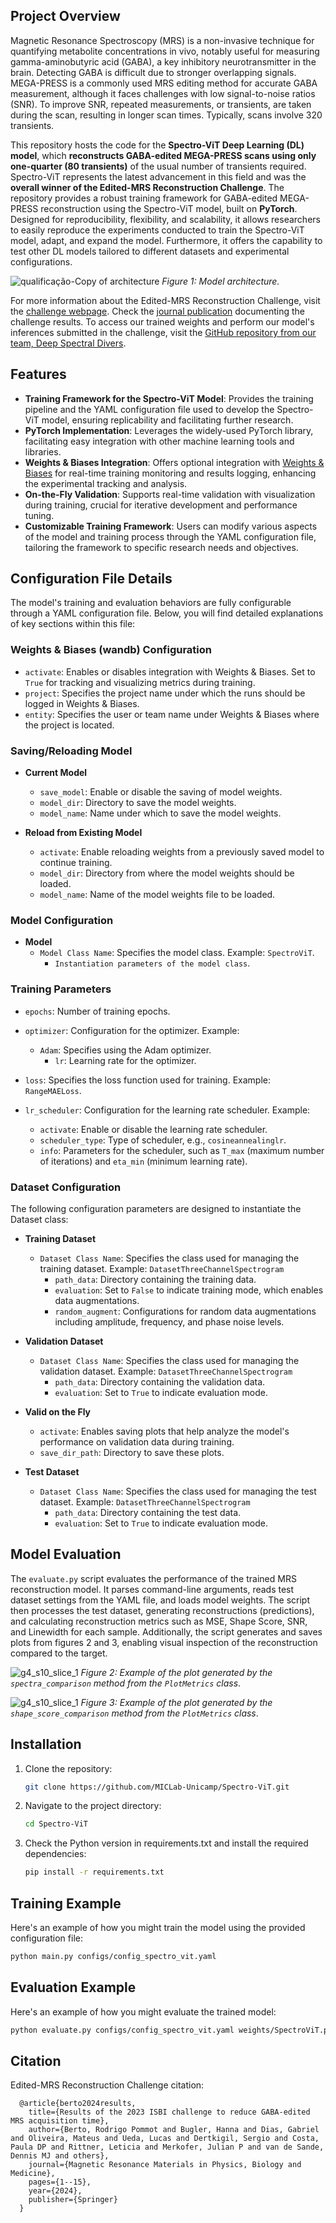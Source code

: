 ## Project Overview

Magnetic Resonance Spectroscopy (MRS) is a non-invasive technique for quantifying metabolite concentrations in vivo, notably useful for measuring gamma-aminobutyric acid (GABA), a key inhibitory neurotransmitter in the brain. Detecting GABA is difficult due to stronger overlapping signals. MEGA-PRESS is a commonly used MRS editing method for accurate GABA measurement, although it faces challenges with low signal-to-noise ratios (SNR). To improve SNR, repeated measurements, or transients, are taken during the scan, resulting in longer scan times. Typically, scans involve 320 transients.

This repository hosts the code for the **Spectro-ViT Deep Learning (DL) model**, which **reconstructs GABA-edited MEGA-PRESS scans using only one-quarter (80 transients)** of the usual number of transients required. Spectro-ViT represents the latest advancement in this field and was the **overall winner of the Edited-MRS Reconstruction Challenge**. The repository provides a robust training framework for GABA-edited MEGA-PRESS reconstruction using the Spectro-ViT model, built on **PyTorch**. Designed for reproducibility, flexibility, and scalability, it allows researchers to easily reproduce the experiments conducted to train the Spectro-ViT model, adapt, and expand the model. Furthermore, it offers the capability to test other DL models tailored to different datasets and experimental configurations.

![qualificação-Copy of architecture](https://github.com/MICLab-Unicamp/Spectro-ViT/assets/91618118/b0cf7831-f77b-4115-bcfc-36470162d4d2)
*Figure 1: Model architecture.*

For more information about the Edited-MRS Reconstruction Challenge, visit the [challenge webpage](https://sites.google.com/view/edited-mrs-rec-challenge/home?authuser=0). Check the [journal publication](https://link.springer.com/article/10.1007/s10334-024-01156-9) documenting the challenge results. To access our trained weights and perform our model's inferences submitted in the challenge, visit the [GitHub repository from our team, Deep Spectral Divers](https://github.com/MICLab-Unicamp/MICLab-2023-ISBI-MRS-Challenge).



## Features

- **Training Framework for the Spectro-ViT Model**: Provides the training pipeline and the YAML configuration file used to develop the Spectro-ViT model, ensuring replicability and facilitating further research.
- **PyTorch Implementation**: Leverages the widely-used PyTorch library, facilitating easy integration with other machine learning tools and libraries.
- **Weights & Biases Integration**: Offers optional integration with [Weights & Biases](https://wandb.ai/site) for real-time training monitoring and results logging, enhancing the experimental tracking and analysis.
- **On-the-Fly Validation**: Supports real-time validation with visualization during training, crucial for iterative development and performance tuning. 
- **Customizable Training Framework**: Users can modify various aspects of the model and training process through the YAML configuration file, tailoring the framework to specific research needs and objectives.

## Configuration File Details

The model's training and evaluation behaviors are fully configurable through a YAML configuration file. Below, you will find detailed explanations of key sections within this file:

### Weights & Biases (wandb) Configuration

- `activate`: Enables or disables integration with Weights & Biases. Set to `True` for tracking and visualizing metrics during training.
- `project`: Specifies the project name under which the runs should be logged in Weights & Biases.
- `entity`: Specifies the user or team name under Weights & Biases where the project is located.

### Saving/Reloading Model

- **Current Model**
  - `save_model`: Enable or disable the saving of model weights.
  - `model_dir`: Directory to save the model weights.
  - `model_name`: Name under which to save the model weights.

- **Reload from Existing Model**
  - `activate`: Enable reloading weights from a previously saved model to continue training.
  - `model_dir`: Directory from where the model weights should be loaded.
  - `model_name`: Name of the model weights file to be loaded.

### Model Configuration
- **Model**
  - `Model Class Name`: Specifies the model class. Example: `SpectroViT`.
    - `Instantiation parameters of the model class`.
    
### Training Parameters

- `epochs`: Number of training epochs.
- `optimizer`: Configuration for the optimizer. Example:
  - `Adam`: Specifies using the Adam optimizer.
    - `lr`: Learning rate for the optimizer.

- `loss`: Specifies the loss function used for training. Example: `RangeMAELoss`.

- `lr_scheduler`: Configuration for the learning rate scheduler. Example:
  - `activate`: Enable or disable the learning rate scheduler.
  - `scheduler_type`: Type of scheduler, e.g., `cosineannealinglr`.
  - `info`: Parameters for the scheduler, such as `T_max` (maximum number of iterations) and `eta_min` (minimum learning rate).

### Dataset Configuration

The following configuration parameters are designed to instantiate the Dataset class:

- **Training Dataset**
  - `Dataset Class Name`: Specifies the class used for managing the training dataset. Example: `DatasetThreeChannelSpectrogram`
    - `path_data`: Directory containing the training data.
    - `evaluation`: Set to `False` to indicate training mode, which enables data augmentations.
    - `random_augment`: Configurations for random data augmentations including amplitude, frequency, and phase noise levels.

- **Validation Dataset**
  - `Dataset Class Name`: Specifies the class used for managing the validation dataset. Example: `DatasetThreeChannelSpectrogram`
    - `path_data`: Directory containing the validation data.
    - `evaluation`: Set to `True` to indicate evaluation mode.

- **Valid on the Fly**
  - `activate`: Enables saving plots that help analyze the model's performance on validation data during training.
  - `save_dir_path`: Directory to save these plots.

- **Test Dataset**
  - `Dataset Class Name`: Specifies the class used for managing the test dataset. Example: `DatasetThreeChannelSpectrogram`
    - `path_data`: Directory containing the test data.
    - `evaluation`: Set to `True` to indicate evaluation mode.

## Model Evaluation

The `evaluate.py` script evaluates the performance of the trained MRS reconstruction model. It parses command-line arguments, reads test dataset settings from the YAML file, and loads model weights. The script then processes the test dataset, generating reconstructions (predictions), and calculating reconstruction metrics such as MSE, Shape Score, SNR, and Linewidth for each sample. Additionally, the script generates and saves plots from figures 2 and 3, enabling visual inspection of the reconstruction compared to the target.

![g4_s10_slice_1](https://github.com/MICLab-Unicamp/Spectro-ViT/assets/91618118/d1a10085-686b-4750-bcc2-b9b70af387c7)
*Figure 2: Example of the plot generated by the `spectra_comparison` method from the `PlotMetrics` class*.

![g4_s10_slice_1](https://github.com/MICLab-Unicamp/Spectro-ViT/assets/91618118/a0037ce9-c420-4cf9-bdd7-d40b4648a1e7)
*Figure 3: Example of the plot generated by the `shape_score_comparison` method from the `PlotMetrics` class*.


## Installation

1. Clone the repository:

   ```bash
   git clone https://github.com/MICLab-Unicamp/Spectro-ViT.git
   ```
2. Navigate to the project directory:

   ```bash
   cd Spectro-ViT
   ```
3. Check the Python version in requirements.txt and install the required dependencies:

    ```bash
   pip install -r requirements.txt
   ```

## Training Example

Here's an example of how you might train the model using the provided configuration file:

```bash
python main.py configs/config_spectro_vit.yaml
```

## Evaluation Example

Here's an example of how you might evaluate the trained model:

```bash
python evaluate.py configs/config_spectro_vit.yaml weights/SpectroViT.pt
```

## Citation

Edited-MRS Reconstruction Challenge citation:

      @article{berto2024results,
        title={Results of the 2023 ISBI challenge to reduce GABA-edited MRS acquisition time},
        author={Berto, Rodrigo Pommot and Bugler, Hanna and Dias, Gabriel and Oliveira, Mateus and Ueda, Lucas and Dertkigil, Sergio and Costa, Paula DP and Rittner, Leticia and Merkofer, Julian P and van de Sande, Dennis MJ and others},
        journal={Magnetic Resonance Materials in Physics, Biology and Medicine},
        pages={1--15},
        year={2024},
        publisher={Springer}
      }
